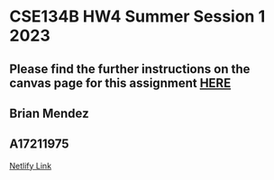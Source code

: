 # CSE134B HW4     Summer Session 1 2023 

## Please find the further instructions on the canvas page for this assignment [HERE](https://canvas.ucsd.edu/courses/47482/assignments/664163)

## Brian Mendez
## A17211975

[Netlify Link](https://musical-dragon-b0cf43.netlify.app/) 
